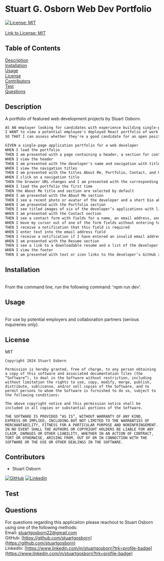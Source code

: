
  # Stuart G. Osborn Web Dev Portfolio  
       
  [![License: MIT](https://img.shields.io/badge/License-MIT-yellow.svg)](https://opensource.org/licenses/MIT) <br>  
  [Link to License: MIT](https://opensource.org/licenses/MIT)

  ## Table of Contents
  [Description](#description)  
  [Installation](#installation)  
  [Usage](#usage)  
  [License](#license)  
  [Contributors](#contributors)  
  [Test](#test)  
  [Questions](#questions)  

  ## Description 
  <a name='description'></a> 
  A portfolio of featured web development projects by Stuart Osborn.  

  ```md
AS AN employer looking for candidates with experience building single-page applications
I WANT to view a potential employee's deployed React portfolio of work samples
SO THAT I can assess whether they're a good candidate for an open position
```

```md
GIVEN a single-page application portfolio for a web developer
WHEN I load the portfolio
THEN I am presented with a page containing a header, a section for content, and a footer
WHEN I view the header
THEN I am presented with the developer's name and navigation with titles corresponding to different sections of the portfolio
WHEN I view the navigation titles
THEN I am presented with the titles About Me, Portfolio, Contact, and Resume, and the title corresponding to the current section is highlighted
WHEN I click on a navigation title
THEN the browser URL changes and I am presented with the corresponding section below the navigation and that title is highlighted
WHEN I load the portfolio the first time
THEN the About Me title and section are selected by default
WHEN I am presented with the About Me section
THEN I see a recent photo or avatar of the developer and a short bio about them
WHEN I am presented with the Portfolio section
THEN I see titled images of six of the developer’s applications with links to both the deployed applications and the corresponding GitHub repositories
WHEN I am presented with the Contact section
THEN I see a contact form with fields for a name, an email address, and a message
WHEN I move my cursor out of one of the form fields without entering text
THEN I receive a notification that this field is required
WHEN I enter text into the email address field
THEN I receive a notification if I have entered an invalid email address
WHEN I am presented with the Resume section
THEN I see a link to a downloadable resume and a list of the developer’s proficiencies
WHEN I view the footer
THEN I am presented with text or icon links to the developer’s GitHub and LinkedIn profiles, and their profile on a third platform (Stack Overflow, Twitter)
```

  ## Installation
  <a name='installation'></a>   
  From the command line, run the following command: 'npm run dev'.  

  ## Usage
  <a name='usage'></a>   
  For use by potential employers and collaboration partners (serious inquireries only).  

  ## License  
  <a name='license'></a> 
  MIT  

  
    Copyright 2024 Stuart Osborn

    Permission is hereby granted, free of charge, to any person obtaining a copy of this software and associated documentation files (the “Software”), to deal in the Software without restriction, including without limitation the rights to use, copy, modify, merge, publish, distribute, sublicense, and/or sell copies of the Software, and to permit persons to whom the Software is furnished to do so, subject to the following conditions:

    The above copyright notice and this permission notice shall be included in all copies or substantial portions of the Software.

    THE SOFTWARE IS PROVIDED “AS IS”, WITHOUT WARRANTY OF ANY KIND, EXPRESS OR IMPLIED, INCLUDING BUT NOT LIMITED TO THE WARRANTIES OF MERCHANTABILITY, FITNESS FOR A PARTICULAR PURPOSE AND NONINFRINGEMENT. IN NO EVENT SHALL THE AUTHORS OR COPYRIGHT HOLDERS BE LIABLE FOR ANY CLAIM, DAMAGES OR OTHER LIABILITY, WHETHER IN AN ACTION OF CONTRACT, TORT OR OTHERWISE, ARISING FROM, OUT OF OR IN CONNECTION WITH THE SOFTWARE OR THE USE OR OTHER DEALINGS IN THE SOFTWARE.
      

  ## Contributors  
  <a name='contributors'></a> 
  - Stuart Osborn  

  [![GitHub](https://img.shields.io/badge/GitHub-My_Profile-pink?style=for-the-badge&logo=github)](https://github.com/stuartgosborn)
    [![Linkedin](https://img.shields.io/badge/LinkedIn-My_Profile-blue?style=for-the-badge&logo=linkedin&logoColor=white)](https://www.linkedin.com/in/stuartgosborn?trk=profile-badge)

  ## Test  
  <a name='test'></a> 
    

  ## Questions  
  <a name='questions'></a> 
  For questions regarding this applicaiton please reachout to Stuart Osborn using one of the following methods:  
  Email: stuartgosborn22@gmail.com  
  GitHub: [https://github.com/stuartgosborn](https://github.com/stuartgosborn)    
  LinkedIn: [https://www.linkedin.com/in/stuartgosborn?trk=profile-badge](https://www.linkedin.com/in/stuartgosborn?trk=profile-badge)
  
